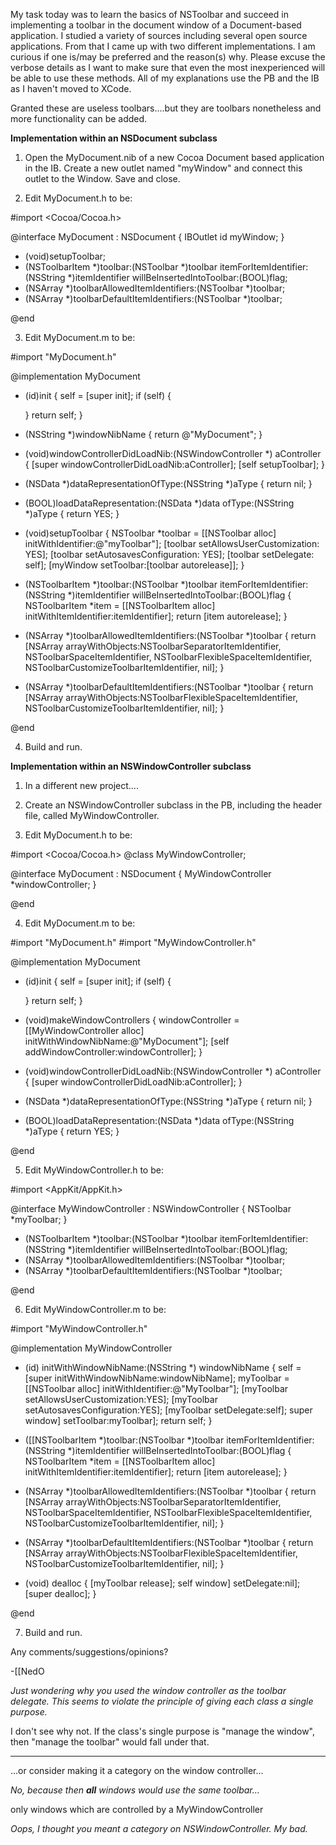

My task today was to learn the basics of NSToolbar and succeed in implementing a toolbar in the document window of a Document-based application. I studied a variety of sources including several open source applications. From that I came up with two different implementations. I am curious if one is/may be preferred and the reason(s) why. Please excuse the verbose details as I want to make sure that even the most inexperienced will be able to use these methods. All of my explanations use the PB and the IB as I haven't moved to XCode.

Granted these are useless toolbars....but they are toolbars nonetheless and more functionality can be added.

**Implementation within an NSDocument subclass**

1) Open the MyDocument.nib of a new Cocoa Document based application in the IB. Create a new outlet named "myWindow" and connect this outlet to the Window. Save and close.

2) Edit MyDocument.h to be:
    
#import <Cocoa/Cocoa.h>

@interface MyDocument : NSDocument
{
    IBOutlet id myWindow;
}

- (void)setupToolbar;
- (NSToolbarItem *)toolbar:(NSToolbar *)toolbar
     itemForItemIdentifier:(NSString *)itemIdentifier
 willBeInsertedIntoToolbar:(BOOL)flag;
- (NSArray *)toolbarAllowedItemIdentifiers:(NSToolbar *)toolbar;
- (NSArray *)toolbarDefaultItemIdentifiers:(NSToolbar *)toolbar;

@end


3) Edit MyDocument.m to be:
    
#import "MyDocument.h"

@implementation MyDocument

- (id)init
{
    self = [super init];
    if (self) {

    }
    return self;
}

- (NSString *)windowNibName
{
    return @"MyDocument";
}

- (void)windowControllerDidLoadNib:(NSWindowController *) aController
{
    [super windowControllerDidLoadNib:aController];
    [self setupToolbar];
}

- (NSData *)dataRepresentationOfType:(NSString *)aType
{
    return nil;
}

- (BOOL)loadDataRepresentation:(NSData *)data ofType:(NSString *)aType
{
    return YES;
}

- (void)setupToolbar
{
    NSToolbar *toolbar = [[NSToolbar alloc] initWithIdentifier:@"myToolbar"];
    [toolbar setAllowsUserCustomization: YES];
    [toolbar setAutosavesConfiguration: YES];
    [toolbar setDelegate: self];
    [myWindow setToolbar:[toolbar autorelease]];
}

- (NSToolbarItem *)toolbar:(NSToolbar *)toolbar itemForItemIdentifier:(NSString *)itemIdentifier willBeInsertedIntoToolbar:(BOOL)flag
{
    NSToolbarItem *item = [[NSToolbarItem alloc] initWithItemIdentifier:itemIdentifier];
    return [item autorelease];
}

- (NSArray *)toolbarAllowedItemIdentifiers:(NSToolbar *)toolbar
{
    return [NSArray arrayWithObjects:NSToolbarSeparatorItemIdentifier,
                                     NSToolbarSpaceItemIdentifier,
                                     NSToolbarFlexibleSpaceItemIdentifier,
                                     NSToolbarCustomizeToolbarItemIdentifier, nil];
}

- (NSArray *)toolbarDefaultItemIdentifiers:(NSToolbar *)toolbar
{
    return [NSArray arrayWithObjects:NSToolbarFlexibleSpaceItemIdentifier,
                                     NSToolbarCustomizeToolbarItemIdentifier, nil];
}

@end


4) Build and run.


**Implementation within an NSWindowController subclass**

1) In a different new project....

2) Create an NSWindowController subclass in the PB, including the header file, called MyWindowController.

3) Edit MyDocument.h to be:
    
#import <Cocoa/Cocoa.h>
@class MyWindowController;


@interface MyDocument : NSDocument
{
    MyWindowController			*windowController;
}

@end


4) Edit MyDocument.m to be:
    
#import "MyDocument.h"
#import "MyWindowController.h"


@implementation MyDocument

- (id)init
{
    self = [super init];
    if (self) {
    
    }
    return self;
}

- (void)makeWindowControllers
{
    windowController = [[MyWindowController alloc] initWithWindowNibName:@"MyDocument"];
    [self addWindowController:windowController];
}

- (void)windowControllerDidLoadNib:(NSWindowController *) aController
{
    [super windowControllerDidLoadNib:aController];
}

- (NSData *)dataRepresentationOfType:(NSString *)aType
{
    return nil;
}

- (BOOL)loadDataRepresentation:(NSData *)data ofType:(NSString *)aType
{
    return YES;
}

@end


5) Edit MyWindowController.h to be:
    
#import <AppKit/AppKit.h>


@interface MyWindowController : NSWindowController
{
    NSToolbar                   *myToolbar;
}

- (NSToolbarItem *)toolbar:(NSToolbar *)toolbar
     itemForItemIdentifier:(NSString *)itemIdentifier
 willBeInsertedIntoToolbar:(BOOL)flag;
- (NSArray *)toolbarAllowedItemIdentifiers:(NSToolbar *)toolbar;
- (NSArray *)toolbarDefaultItemIdentifiers:(NSToolbar *)toolbar;

@end


6) Edit MyWindowController.m to be:
    
#import "MyWindowController.h"


@implementation MyWindowController

- (id) initWithWindowNibName:(NSString *) windowNibName
{
    self = [super initWithWindowNibName:windowNibName];
    myToolbar = [[NSToolbar alloc] initWithIdentifier:@"MyToolbar"];
    [myToolbar setAllowsUserCustomization:YES];
    [myToolbar setAutosavesConfiguration:YES];
    [myToolbar setDelegate:self];
    super window] setToolbar:myToolbar];
    return self;
}

- ([[NSToolbarItem *)toolbar:(NSToolbar *)toolbar
     itemForItemIdentifier:(NSString *)itemIdentifier
 willBeInsertedIntoToolbar:(BOOL)flag
{
    NSToolbarItem *item = [[NSToolbarItem alloc] initWithItemIdentifier:itemIdentifier];
    return [item autorelease];
}

- (NSArray *)toolbarAllowedItemIdentifiers:(NSToolbar *)toolbar
{
    return [NSArray arrayWithObjects:NSToolbarSeparatorItemIdentifier,
                                     NSToolbarSpaceItemIdentifier,
                                     NSToolbarFlexibleSpaceItemIdentifier,
                                     NSToolbarCustomizeToolbarItemIdentifier, nil];
}

- (NSArray *)toolbarDefaultItemIdentifiers:(NSToolbar *)toolbar
{
    return [NSArray arrayWithObjects:NSToolbarFlexibleSpaceItemIdentifier,
                                     NSToolbarCustomizeToolbarItemIdentifier, nil];
}

- (void) dealloc
{
    [myToolbar release];
    self window] setDelegate:nil];
    [super dealloc];
}

@end


7) Build and run.

Any comments/suggestions/opinions?

-[[NedO

*Just wondering why you used the window controller as the toolbar delegate. This seems to violate the principle of giving each class a single purpose.*

I don't see why not. If the class's single purpose is "manage the window", then "manage the toolbar" would fall under that.

----

...or consider making it a category on the window controller...

*No, because then **all** windows would use the same toolbar...*

only windows which are controlled by a MyWindowController

*Oops, I thought you meant a category on NSWindowController. My bad.*
